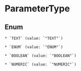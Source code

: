 
# ParameterType

## Enum


    * `TEXT` (value: `"TEXT"`)

    * `ENUM` (value: `"ENUM"`)

    * `BOOLEAN` (value: `"BOOLEAN"`)

    * `NUMERIC` (value: `"NUMERIC"`)



